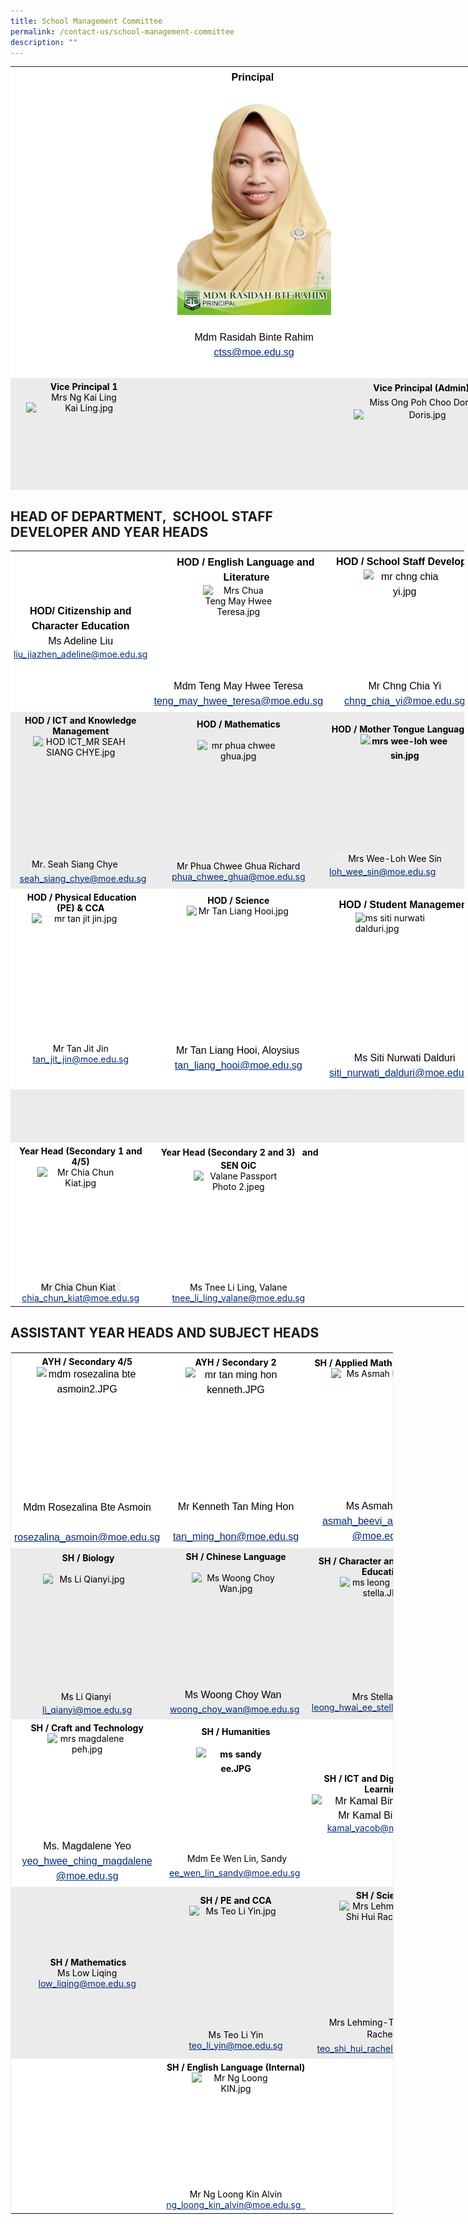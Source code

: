 ```yaml
---
title: School Management Committee
permalink: /contact-us/school-management-committee
description: ""
---
```

<table style="margin: auto; outline: 0px; padding: 0px; border-collapse: collapse; clear: both; border: none; table-layout: fixed; width: 774px; height: 678px;" class="ive_eobj_center ives_tab_kosong"><tbody style="margin: 0px; outline: 0px; padding: 0px;"><tr style="margin: 0px; outline: 0px; padding: 0px;"><td style="margin: 0px; outline: 0px; padding: 5px; vertical-align: top; border: none; background: rgb(255, 255, 255); color: rgb(0, 0, 0); width: 227px; text-align: center;">&nbsp;</td><td style="margin: 0px; outline: 0px; padding: 5px; vertical-align: top; border: none; background: rgb(255, 255, 255); color: rgb(0, 0, 0); width: 306px;"><div style="margin: 0px; outline: 0px; padding: 0px; line-height: 24px !important; color: rgb(0, 0, 0); font-family: Avenir, sans-serif; font-size: 16px; text-align: center;"><span style="margin: 0px; outline: 0px; padding: 0px; background-color: transparent;"><strong style="margin: 0px; outline: 0px; padding: 0px;">Principal</strong>&nbsp;</span></div><div style="margin: 0px; outline: 0px; padding: 0px; line-height: 24px !important; color: rgb(0, 0, 0); font-family: Avenir, sans-serif; font-size: 16px; text-align: center;"><img style="margin: auto; outline: 0px; padding: 0px; border: none; clear: both; display: block; width: 246px; height: 368px;" class="ive_eobj_center" alt="Mdm Rasidah Bte Rahim.jpg" src="/images/Mdm%20Rasidah%20Bte%20Rahimm.jpeg"><span style="margin: 0px; outline: 0px; padding: 0px; background-color: transparent;"><br style="margin: 0px; outline: 0px; padding: 0px;"></span></div><div style="margin: 0px; outline: 0px; padding: 0px; line-height: 24px !important; color: rgb(0, 0, 0); font-family: Avenir, sans-serif; font-size: 16px; text-align: center;">Mdm Rasidah Binte Rahim<br style="margin: 0px; outline: 0px; padding: 0px;"></div><div style="margin: 0px; outline: 0px; padding: 0px; line-height: 24px !important; color: rgb(0, 0, 0); font-family: Avenir, sans-serif; font-size: 16px; text-align: center;"><span style="margin: 0px; outline: 0px; padding: 0px; background-color: transparent;"><a style="margin: 0px; outline: 0px; padding: 0px; color: rgb(0, 43, 121); text-decoration: underline;" target="" href="mailto:ctss@moe.edu.sg">ctss@moe.edu.sg</a></span></div><div style="margin: 0px; outline: 0px; padding: 0px; line-height: 24px !important; color: rgb(0, 0, 0); font-family: Avenir, sans-serif; font-size: 16px; text-align: center;"><br style="margin: 0px; outline: 0px; padding: 0px;"></div></td><td style="margin: 0px; outline: 0px; padding: 5px; vertical-align: top; border: none; background: rgb(255, 255, 255); color: rgb(0, 0, 0); width: 211px; text-align: center;">&nbsp;</td></tr><tr style="margin: 0px; outline: 0px; padding: 0px;"><td style="margin: 0px; outline: 0px; padding: 5px; vertical-align: top; border: none; background: rgb(235, 235, 235); color: rgb(0, 0, 0); width: 60px; text-align: center;"><strong style="margin: 0px; outline: 0px; padding: 0px;">Vice Principal 1<br style="margin: 0px; outline: 0px; padding: 0px;"></strong>Mrs Ng Kai Ling<br style="margin: 0px; outline: 0px; padding: 0px;"><img style="margin: auto; outline: 0px; padding: 0px; border: none; clear: both; display: block; width: 185px; height: 262px;" class="ive_eobj_center" alt="Kai Ling.jpg" src="![](/images/Kai%20Ling.jpeg)"><a style="margin: 0px; outline: 0px; padding: 0px; color: rgb(0, 43, 121); text-decoration: underline;" target="" href="mailto:ctss@moe.edu.sg">ctss@moe.edu.sg</a><br style="margin: 0px; outline: 0px; padding: 0px;"><a style="margin: 0px; outline: 0px; padding: 0px; color: rgb(0, 43, 121); text-decoration: underline;" target="" href="mailto:Kunawathyammal_KALIANNAN@schools.gov.sg"></a></td><td style="margin: 0px; outline: 0px; padding: 5px; vertical-align: top; border: none; background: rgb(235, 235, 235); color: rgb(0, 0, 0); width: 60px; text-align: center;"><br style="margin: 0px; outline: 0px; padding: 0px;"><strong style="margin: 0px; outline: 0px; padding: 0px; line-height: 22.39px; background-color: transparent;"></strong></td><td style="margin: 0px; outline: 0px; padding: 5px; vertical-align: top; border: none; background: rgb(235, 235, 235); color: rgb(0, 0, 0); width: 60px; text-align: center;"><strong style="margin: 0px; outline: 0px; padding: 0px; line-height: 22.39px;">Vice&nbsp;</strong><strong style="margin: 0px; outline: 0px; padding: 0px; background-color: transparent;"><span style="margin: 0px; outline: 0px; padding: 0px; line-height: 22.39px;">Principal (</span>Admin)<span style="margin: 0px; outline: 0px; padding: 0px; line-height: 22.39px;">&nbsp;<br style="margin: 0px; outline: 0px; padding: 0px;"></span></strong><span style="margin: 0px; outline: 0px; padding: 0px; line-height: 22.39px;">Miss Ong Poh Choo Doris<br style="margin: 0px; outline: 0px; padding: 0px;"></span><img style="margin: auto; outline: 0px; padding: 0px; border: none; clear: both; display: block; width: 220px; height: 261px;" class="ive_eobj_center" alt="Doris.jpg" src="![](/images/Doris.jpeg)"><a style="margin: 0px; outline: 0px; padding: 0px; color: rgb(0, 43, 121); text-decoration: underline; line-height: 22.39px;" target="" href="mailto:ctss@moe.edu.sg">ctss@moe.edu.sg</a></td></tr></tbody></table>

HEAD OF DEPARTMENT,&nbsp; SCHOOL STAFF DEVELOPER AND YEAR HEADS
----------------------------------------------------------

<table style="margin: auto; outline: 0px; padding: 0px; border-collapse: collapse; clear: both; border: none; width: 726px;" class="ive_eobj_center iveo_table ives_tab_modern2"><tbody style="margin: 0px; outline: 0px; padding: 0px;"><tr style="margin: 0px; outline: 0px; padding: 0px;"><td style="margin: 0px; outline: 0px; padding: 5px; text-align: left; background: rgb(255, 255, 255); color: rgb(0, 0, 0); width: 60px;"><div style="margin: 0px; outline: 0px; padding: 0px; line-height: 24px !important; color: rgb(0, 0, 0); font-family: Avenir, sans-serif; font-size: 16px; text-align: center;"><b style="margin: 0px; outline: 0px; padding: 0px;">HOD/ Citizenship and Character Education</b></div><div style="margin: 0px; outline: 0px; padding: 0px; line-height: 24px !important; color: rgb(0, 0, 0); font-family: Avenir, sans-serif; font-size: 16px; text-align: center;"><span style="margin: 0px; outline: 0px; padding: 0px; text-align: left;">Ms Adeline Liu</span></div><a style="margin: 0px; outline: 0px; padding: 0px; color: rgb(0, 43, 121); text-decoration: underline; text-align: center;" target="" href="mailto:liu_jiazhen_adeline@moe.edu.sg">liu_jiazhen_adeline@moe.edu.sg</a></td><td style="margin: 0px; outline: 0px; padding: 5px; text-align: left; background: rgb(255, 255, 255); color: rgb(0, 0, 0); width: 60px;"><div style="margin: 0px; outline: 0px; padding: 0px; line-height: 24px !important; color: rgb(0, 0, 0); font-family: Avenir, sans-serif; font-size: 16px; text-align: justify;"><b style="margin: 0px; outline: 0px; padding: 0px; text-align: center;">&nbsp; &nbsp; &nbsp; &nbsp; HOD / English Language and&nbsp; &nbsp; &nbsp; &nbsp; &nbsp; &nbsp; &nbsp; &nbsp; &nbsp; &nbsp; &nbsp; &nbsp; &nbsp; &nbsp; &nbsp;Literature</b></div><img style="margin: auto; outline: 0px; padding: 0px; border: none; clear: both; display: block; text-align: center; width: 113px; height: 150px;" class="ive_eobj_center" alt="Mrs Chua Teng May Hwee Teresa.jpg" src="![](/images/Mrs%20Chua%20Teng%20May%20Hwee%20Teresa.jpeg)"><span style="margin: 0px; outline: 0px; padding: 0px; text-align: center; background-color: rgb(255, 255, 255);"><div style="margin: 0px; outline: 0px; padding: 0px; line-height: 24px !important; color: rgb(0, 0, 0); font-family: Avenir, sans-serif; font-size: 16px; text-align: center;">Mdm&nbsp;Teng May Hwee Teresa</div></span><div style="margin: 0px; outline: 0px; padding: 0px; line-height: 24px !important; color: rgb(0, 0, 0); font-family: Avenir, sans-serif; font-size: 16px; text-align: justify;"><a style="margin: 0px; outline: 0px; padding: 0px; color: rgb(0, 43, 121); text-decoration: underline; text-align: center;" target="" href="mailto:teng_may_hwee_teresa@moe.edu.sg"></a><a style="margin: 0px; outline: 0px; padding: 0px; color: rgb(0, 43, 121); text-decoration: underline;" target="" href="mailto:teng_may_hwee_teresa@moe.edu.sg">teng_may_hwee_teresa@moe.edu.sg</a><br style="margin: 0px; outline: 0px; padding: 0px;"></div></td><td style="margin: 0px; outline: 0px; padding: 5px; text-align: left; background: rgb(255, 255, 255); color: rgb(0, 0, 0); width: 218px;"><div style="margin: 0px; outline: 0px; padding: 0px; line-height: 24px !important; color: rgb(0, 0, 0); font-family: Avenir, sans-serif; font-size: 16px; text-align: center;">&nbsp;<b style="margin: 0px; outline: 0px; padding: 0px; text-align: left;">HOD / School Staff Developer</b></div><div style="margin: 0px; outline: 0px; padding: 0px; line-height: 24px !important; color: rgb(0, 0, 0); font-family: Avenir, sans-serif; font-size: 16px; text-align: center;"><img style="margin: auto; outline: 0px; padding: 0px; border: none; clear: both; display: block; width: 132px; height: 175px;" class="ive_eobj_center" alt="mr chng chia yi.jpg" width="100%" src="![](/images/mr%20chng%20chia%20yi.jpeg)"></div><div style="margin: 0px; outline: 0px; padding: 0px; line-height: 24px !important; color: rgb(0, 0, 0); font-family: Avenir, sans-serif; font-size: 16px; text-align: center;"><div style="margin: 0px; outline: 0px; padding: 0px; line-height: 24px !important; color: rgb(0, 0, 0); font-family: Avenir, sans-serif; font-size: 16px;">Mr&nbsp;Chng Chia Yi</div><div style="margin: 0px; outline: 0px; padding: 0px; line-height: 24px !important; color: rgb(0, 0, 0); font-family: Avenir, sans-serif; font-size: 16px;"><a style="margin: 0px; outline: 0px; padding: 0px; color: rgb(0, 43, 121); text-decoration: underline;" target="" href="mailto:chng_chia_yi@moe.edu.sg">chng_chia_yi@moe.edu.sg</a></div></div></td></tr><tr style="margin: 0px; outline: 0px; padding: 0px; background-color: rgb(229, 229, 229);"><td style="margin: 0px; outline: 0px; padding: 5px; text-align: center; background: rgb(235, 235, 235); color: rgb(0, 0, 0); width: 60px;"><b style="margin: 0px; outline: 0px; padding: 0px;">HOD / ICT and Knowledge Management<br style="margin: 0px; outline: 0px; padding: 0px;"></b><img style="margin: auto; outline: 0px; padding: 0px; border: none; clear: both; display: block; width: 152px; height: 194px;" class="ive_eobj_center" alt="HOD ICT_MR SEAH SIANG CHYE.jpg" src="![](/images/HOD%20ICT_MR%20SEAH%20SIANG%20CHYE.jpeg)"><span style="margin: 0px; outline: 0px; padding: 0px; line-height: 22.4px;"><span style="margin: 0px; outline: 0px; padding: 0px; line-height: 22.4px;">Mr. Seah Siang Chye&nbsp;<span>&nbsp;</span><b style="margin: 0px; outline: 0px; padding: 0px;">&nbsp; &nbsp; &nbsp;&nbsp;</b><a style="margin: 0px; outline: 0px; padding: 0px; color: rgb(0, 43, 121); text-decoration: underline;" target="" href="mailto:seah_siang_chye@moe.edu.sg">seah_siang_chye@moe.edu.sg</a></span></span><b style="margin: 0px; outline: 0px; padding: 0px;"></b></td><td style="margin: 0px; outline: 0px; padding: 5px; text-align: center; background: rgb(235, 235, 235); color: rgb(0, 0, 0); width: 60px;"><b style="margin: 0px; outline: 0px; padding: 0px;">HOD /&nbsp;</b><b style="margin: 0px; outline: 0px; padding: 0px;">Mathematics<br style="margin: 0px; outline: 0px; padding: 0px;"></b><br style="margin: 0px; outline: 0px; padding: 0px;"><img style="margin: auto; outline: 0px; padding: 0px; border: none; clear: both; display: block; width: 131px; height: 193px;" class="ive_eobj_center" alt="mr phua chwee ghua.jpg" src="![](/images/mr%20phua%20chwee%20ghua.jpeg)"><span style="margin: 0px; outline: 0px; padding: 0px; background-color: rgb(238, 238, 238);">Mr Phua Chwee Ghua Richard</span><br style="margin: 0px; outline: 0px; padding: 0px;"><a style="margin: 0px; outline: 0px; padding: 0px; color: rgb(0, 43, 121); text-decoration: underline;" target="" href="mailto:phua_chwee_ghua@moe.edu.sg">phua_chwee_ghua@moe.edu.sg</a><br style="margin: 0px; outline: 0px; padding: 0px;"></td><td style="margin: 0px; outline: 0px; padding: 5px; text-align: left; background: rgb(235, 235, 235); color: rgb(0, 0, 0); width: 60px;">&nbsp;<b style="margin: 0px; outline: 0px; padding: 0px; text-align: center;">HOD /</b><span style="margin: 0px; outline: 0px; padding: 0px; text-align: center; background-color: rgb(238, 238, 238);">&nbsp;</span><b style="margin: 0px; outline: 0px; padding: 0px; text-align: center;">Mother Tongue Languages</b><br style="margin: 0px; outline: 0px; padding: 0px; text-align: center;"><b style="margin: 0px; outline: 0px; padding: 0px; text-align: center; line-height: 22.4px;"><img style="margin: auto; outline: 0px; padding: 0px; border: none; clear: both; display: block; width: 142px; height: 188px;" src="![](/images/mrs%20wee-loh%20wee%20sin.jpeg)" alt="mrs wee-loh wee sin.jpg" class="ive_eobj_center" width="100%"></b><span style="margin: 0px; outline: 0px; padding: 0px; text-align: center; background-color: rgb(238, 238, 238);">&nbsp; &nbsp; &nbsp; &nbsp; Mrs Wee-Loh Wee Sin</span><a style="margin: 0px; outline: 0px; padding: 0px; color: rgb(0, 43, 121); text-decoration: underline; text-align: center;" target="" href="mailto:loh_wee_sin@moe.edu.sg"><br style="margin: 0px; outline: 0px; padding: 0px;">loh_wee_sin@moe.edu.sg</a></td></tr><tr style="margin: 0px; outline: 0px; padding: 0px;"><td style="margin: 0px; outline: 0px; padding: 5px; text-align: center; background: rgb(255, 255, 255); color: rgb(0, 0, 0);">&nbsp;<b style="margin: 0px; outline: 0px; padding: 0px;">HOD / Physical Education<br style="margin: 0px; outline: 0px; padding: 0px;">(PE)&nbsp;&amp; CCA</b><br style="margin: 0px; outline: 0px; padding: 0px;"><img style="margin: auto; outline: 0px; padding: 0px; border: none; clear: both; display: block; width: 157px; height: 208px;" class="ive_eobj_center" alt="mr tan jit jin.jpg" width="100%" src="![](/images/mr%20tan%20jit%20jin.jpeg)">Mr Tan Jit Jin<br style="margin: 0px; outline: 0px; padding: 0px;"><span style="margin: 0px; outline: 0px; padding: 0px; font-size: 12pt; font-family: Arial; color: rgb(113, 113, 113);" data-sheets-userformat="{&quot;2&quot;:14785,&quot;3&quot;:{&quot;1&quot;:0,&quot;3&quot;:1},&quot;9&quot;:0,&quot;10&quot;:1,&quot;11&quot;:4,&quot;14&quot;:[null,2,7434609],&quot;15&quot;:&quot;Arial&quot;,&quot;16&quot;:12}" data-sheets-value="{&quot;1&quot;:2,&quot;2&quot;:&quot;tan_jit_jin@moe.edu.sg&quot;}"></span><span style="margin: 0px; outline: 0px; padding: 0px;" class="" data-sheets-userformat="{&quot;2&quot;:14785,&quot;3&quot;:{&quot;1&quot;:0,&quot;3&quot;:1},&quot;9&quot;:0,&quot;10&quot;:1,&quot;11&quot;:4,&quot;14&quot;:[null,2,7434609],&quot;15&quot;:&quot;Arial&quot;,&quot;16&quot;:12}" data-sheets-value="{&quot;1&quot;:2,&quot;2&quot;:&quot;tan_jit_jin@moe.edu.sg&quot;}"><a style="margin: 0px; outline: 0px; padding: 0px; color: rgb(0, 43, 121); text-decoration: underline;" target="" href="mailto:tan_jit_jin@moe.edu.sg">tan_jit_jin@moe.edu.sg</a></span><br style="margin: 0px; outline: 0px; padding: 0px;"><br style="margin: 0px; outline: 0px; padding: 0px;">&nbsp;</td><td style="margin: 0px; outline: 0px; padding: 5px; text-align: center; background: rgb(255, 255, 255); color: rgb(0, 0, 0);">&nbsp;<b style="margin: 0px; outline: 0px; padding: 0px;">HOD / Science&nbsp;<br style="margin: 0px; outline: 0px; padding: 0px;"></b><img style="margin: auto; outline: 0px; padding: 0px; border: none; clear: both; display: block; width: 166px; height: 220px;" class="ive_eobj_center" alt="Mr Tan Liang Hooi.jpg" src="![](/images/Mr%20Tan%20Liang%20Hooi.jpeg)"><div style="margin: 0px; outline: 0px; padding: 0px; line-height: 24px !important; color: rgb(0, 0, 0); font-family: Avenir, sans-serif; font-size: 16px; text-align: center;"><div style="margin: 0px; outline: 0px; padding: 0px; line-height: 24px !important; color: rgb(0, 0, 0); font-family: Avenir, sans-serif; font-size: 16px; text-align: left;"><span style="margin: 0px; outline: 0px; padding: 0px; text-align: center;">&nbsp; &nbsp; &nbsp; &nbsp; Mr Tan Liang Hooi, Aloysius</span></div><div style="margin: 0px; outline: 0px; padding: 0px; line-height: 24px !important; color: rgb(0, 0, 0); font-family: Avenir, sans-serif; font-size: 16px;"><a style="margin: 0px; outline: 0px; padding: 0px; color: rgb(0, 43, 121); text-decoration: underline;" target="" href="mailto:tan_liang_hooi@moe.edu.sg">tan_liang_hooi@moe.edu.sg</a><br style="margin: 0px; outline: 0px; padding: 0px;"></div></div><b style="margin: 0px; outline: 0px; padding: 0px;"><br style="margin: 0px; outline: 0px; padding: 0px;"></b></td><td style="margin: 0px; outline: 0px; padding: 5px; text-align: left; background: rgb(255, 255, 255); color: rgb(0, 0, 0);"><div style="margin: 0px; outline: 0px; padding: 0px; line-height: 24px !important; color: rgb(0, 0, 0); font-family: Avenir, sans-serif; font-size: 16px; text-align: center;">&nbsp;<b style="margin: 0px; outline: 0px; padding: 0px;">HOD / Student Management</b>&nbsp;</div><img style="margin: auto; outline: 0px; padding: 0px; border: none; clear: both; display: block; width: 158px; height: 221px;" class="ive_eobj_center" alt="ms siti nurwati dalduri.jpg" width="100%" src="![](/images/ms%20siti%20nurwati%20dalduri.jpeg)"><div style="margin: 0px; outline: 0px; padding: 0px; line-height: 24px !important; color: rgb(0, 0, 0); font-family: Avenir, sans-serif; font-size: 16px; text-align: center;"><div style="margin: 0px; outline: 0px; padding: 0px; line-height: 24px !important; color: rgb(0, 0, 0); font-family: Avenir, sans-serif; font-size: 16px; text-align: center;">Ms&nbsp;Siti Nurwati Dalduri</div><div style="margin: 0px; outline: 0px; padding: 0px; line-height: 24px !important; color: rgb(0, 0, 0); font-family: Avenir, sans-serif; font-size: 16px; text-align: center;"><a style="margin: 0px; outline: 0px; padding: 0px; color: rgb(0, 43, 121); text-decoration: underline;" target="" href="mailto:siti_nurwati_dalduri@moe.edu.sg">siti_nurwati_dalduri@moe.edu.sg&nbsp;</a></div></div></td></tr><tr style="margin: 0px; outline: 0px; padding: 0px; background-color: rgb(229, 229, 229);"><td style="margin: 0px; outline: 0px; padding: 5px; text-align: center; background: rgb(235, 235, 235); color: rgb(0, 0, 0);">&nbsp;</td><td style="margin: 0px; outline: 0px; padding: 5px; text-align: left; background: rgb(235, 235, 235); color: rgb(0, 0, 0);">&nbsp;<b style="margin: 0px; outline: 0px; padding: 0px;"><br style="margin: 0px; outline: 0px; padding: 0px;"><br style="margin: 0px; outline: 0px; padding: 0px;"></b><div style="margin: 0px; outline: 0px; padding: 0px; line-height: 24px !important; color: rgb(0, 0, 0); font-family: Avenir, sans-serif; font-size: 16px; text-align: center;"><br style="margin: 0px; outline: 0px; padding: 0px;"></div><b style="margin: 0px; outline: 0px; padding: 0px;"><br style="margin: 0px; outline: 0px; padding: 0px;"></b></td><td style="margin: 0px; outline: 0px; padding: 5px; text-align: left; background: rgb(235, 235, 235); color: rgb(0, 0, 0);">&nbsp;<br style="margin: 0px; outline: 0px; padding: 0px;"><br style="margin: 0px; outline: 0px; padding: 0px;"><br style="margin: 0px; outline: 0px; padding: 0px;"></td></tr><tr style="margin: 0px; outline: 0px; padding: 0px;"><td style="margin: 0px; outline: 0px; padding: 5px; text-align: center; background: rgb(255, 255, 255); color: rgb(0, 0, 0);"><b style="margin: 0px; outline: 0px; padding: 0px;">Year Head (Secondary 1 and 4/5)</b><br style="margin: 0px; outline: 0px; padding: 0px;"><img style="margin: auto; outline: 0px; padding: 0px; border: none; clear: both; display: block; width: 139px; height: 184px;" class="ive_eobj_center" alt="Mr Chia Chun Kiat.jpg" src="![](/images/Mr%20Chia%20Chun%20Kiat.jpeg)"><span style="margin: 0px; outline: 0px; padding: 0px; background-color: rgb(238, 238, 238);">Mr Chia Chun Kiat&nbsp;&nbsp;</span><br style="margin: 0px; outline: 0px; padding: 0px;"><a style="margin: 0px; outline: 0px; padding: 0px; color: rgb(0, 43, 121); text-decoration: underline;" target="" href="mailto:chia_chun_kiat@moe.edu.sg">chia_chun_kiat@moe.edu.sg</a><br style="margin: 0px; outline: 0px; padding: 0px;"></td><td style="margin: 0px; outline: 0px; padding: 5px; text-align: center; background: rgb(255, 255, 255); color: rgb(0, 0, 0);">&nbsp;<font style="margin: 0px; outline: 0px; padding: 0px;" color="#00b656"><span style="margin: 0px; outline: 0px; padding: 0px; line-height: 22.4px;"></span></font><b style="margin: 0px; outline: 0px; padding: 0px;">Year Head (Secondary 2 and 3)&nbsp; &nbsp;and SEN OiC</b><br style="margin: 0px; outline: 0px; padding: 0px;"><img style="margin: auto; outline: 0px; padding: 0px; border: none; clear: both; display: block; width: 143px; height: 178px;" class="ive_eobj_center" alt="Valane Passport Photo 2.jpeg" src="![](/images/Valane%20Passport%20Photo%202.jpeg)">Ms Tnee Li Ling, Valane<br style="margin: 0px; outline: 0px; padding: 0px;"><a style="margin: 0px; outline: 0px; padding: 0px; color: rgb(0, 43, 121); text-decoration: underline;" target="" href="mailto:tnee_li_ling_valane@moe.edu.sg">tnee_li_ling_valane@moe.edu.sg</a></td><td style="margin: 0px; outline: 0px; padding: 5px; text-align: left; background: rgb(255, 255, 255); color: rgb(0, 0, 0); width: 60px;">&nbsp;</td></tr></tbody></table>

ASSISTANT YEAR HEADS AND SUBJECT HEADS
--------------------------------------

<table style="margin: auto; outline: 0px; padding: 0px; clear: both; border: 1px solid rgb(234, 234, 234); border-collapse: collapse; width: 613px;" class="iveo_table ive_eobj_center ives_tab_1"><tbody style="margin: 0px; outline: 0px; padding: 0px;"><tr style="margin: 0px; outline: 0px; padding: 0px;"><td style="margin: 0px; outline: 0px; padding: 5px; text-align: center; background: rgb(255, 255, 255); color: rgb(0, 0, 0); width: 60px;"><b style="margin: 0px; outline: 0px; padding: 0px;">AYH / Secondary 4/5</b><br style="margin: 0px; outline: 0px; padding: 0px;"><div style="margin: 0px; outline: 0px; padding: 0px; line-height: 24px !important; color: rgb(0, 0, 0); font-family: Avenir, sans-serif; font-size: 16px;"><img style="margin: auto; outline: 0px; padding: 0px; border: none; clear: both; display: block; width: 161px; height: 213px;" class="ive_eobj_center" alt="mdm rosezalina bte asmoin2.JPG" width="100%" src="![](/images/mdm%20rosezalina%20bte%20asmoin2.jpeg)"></div><div style="margin: 0px; outline: 0px; padding: 0px; line-height: 24px !important; color: rgb(0, 0, 0); font-family: Avenir, sans-serif; font-size: 16px;">Mdm Rosezalina Bte Asmoin</div><div style="margin: 0px; outline: 0px; padding: 0px; line-height: 24px !important; color: rgb(0, 0, 0); font-family: Avenir, sans-serif; font-size: 16px;"><br style="margin: 0px; outline: 0px; padding: 0px;"></div><div style="margin: 0px; outline: 0px; padding: 0px; line-height: 24px !important; color: rgb(0, 0, 0); font-family: Avenir, sans-serif; font-size: 16px;"><a style="margin: 0px; outline: 0px; padding: 0px; color: rgb(0, 43, 121); text-decoration: underline;" target="" href="mailto:rosezalina_asmoin@moe.edu.sg">rosezalina_asmoin@moe.edu.sg</a></div></td><td style="margin: 0px; outline: 0px; padding: 5px; text-align: center; background: rgb(255, 255, 255); color: rgb(0, 0, 0); width: 60px;"><b style="margin: 0px; outline: 0px; padding: 0px;">AYH / Secondary 2</b><br style="margin: 0px; outline: 0px; padding: 0px;"><div style="margin: 0px; outline: 0px; padding: 0px; line-height: 24px !important; color: rgb(0, 0, 0); font-family: Avenir, sans-serif; font-size: 16px;"><img style="margin: auto; outline: 0px; padding: 0px; border: none; clear: both; display: block; width: 161px; height: 211px;" class="ive_eobj_center" alt="mr tan ming hon kenneth.JPG" width="100%" src="![](/images/mr%20tan%20ming%20hon%20kenneth.jpeg)"></div><div style="margin: 0px; outline: 0px; padding: 0px; line-height: 24px !important; color: rgb(0, 0, 0); font-family: Avenir, sans-serif; font-size: 16px;">Mr Kenneth Tan Ming Hon</div><div style="margin: 0px; outline: 0px; padding: 0px; line-height: 24px !important; color: rgb(0, 0, 0); font-family: Avenir, sans-serif; font-size: 16px;"><br style="margin: 0px; outline: 0px; padding: 0px;"></div><div style="margin: 0px; outline: 0px; padding: 0px; line-height: 24px !important; color: rgb(0, 0, 0); font-family: Avenir, sans-serif; font-size: 16px;"><a style="margin: 0px; outline: 0px; padding: 0px; color: rgb(0, 43, 121); text-decoration: underline;" target="" href="mailto:tan_ming_hon@moe.edu.sg"></a><a style="margin: 0px; outline: 0px; padding: 0px; color: rgb(0, 43, 121); text-decoration: underline;" target="" href="mailto:tan_ming_hon@moe.edu.sg">tan_ming_hon@moe.edu.sg</a></div></td><td style="margin: 0px; outline: 0px; padding: 5px; text-align: center; background: rgb(255, 255, 255); color: rgb(0, 0, 0); width: 60px;"><b style="margin: 0px; outline: 0px; padding: 0px;">SH / Applied Math and Sciences</b><img style="margin: auto; outline: 0px; padding: 0px; border: none; clear: both; display: block; width: 166px; height: 209px;" src="![](/images/Ms%20Asmah%20Beevi.jpeg)" alt="Ms Asmah Beevi.jpg" class="ive_eobj_center"><div style="margin: 0px; outline: 0px; padding: 0px; line-height: 24px !important; color: rgb(0, 0, 0); font-family: Avenir, sans-serif; font-size: 16px;"><span style="margin: 0px; outline: 0px; padding: 0px; background-color: transparent;">Ms Asmah Beevi</span></div><div style="margin: 0px; outline: 0px; padding: 0px; line-height: 24px !important; color: rgb(0, 0, 0); font-family: Avenir, sans-serif; font-size: 16px;"><a style="margin: 0px; outline: 0px; padding: 0px; color: rgb(0, 43, 121); text-decoration: underline;" target="" href="mailto:asmah_beevi_a_kamaludin@moe.edu.sg"></a><a style="margin: 0px; outline: 0px; padding: 0px; color: rgb(0, 43, 121); text-decoration: underline; background-color: transparent;" target="" href="mailto:asmah_beevi_a_kamaludin@moe.edu.sg">asmah_beevi_a_kamaludin</a></div><div style="margin: 0px; outline: 0px; padding: 0px; line-height: 24px !important; color: rgb(0, 0, 0); font-family: Avenir, sans-serif; font-size: 16px;"><a style="margin: 0px; outline: 0px; padding: 0px; color: rgb(0, 43, 121); text-decoration: underline;" target="" href="mailto:asmah_beevi_a_kamaludin@moe.edu.sg">@moe.edu.sg</a></div></td></tr><tr style="margin: 0px; outline: 0px; padding: 0px;"><td style="margin: 0px; outline: 0px; padding: 5px; text-align: center; background: rgb(235, 235, 235); color: rgb(0, 0, 0);">&nbsp;<b style="margin: 0px; outline: 0px; padding: 0px;">SH / Biology<br style="margin: 0px; outline: 0px; padding: 0px;"><br style="margin: 0px; outline: 0px; padding: 0px;"></b><img style="margin: auto; outline: 0px; padding: 0px; border: none; clear: both; display: block; width: 141px; height: 186px;" class="ive_eobj_center" alt="Ms Li Qianyi.jpg" src="https://clementitownsec.moe.edu.sg/qql/slot/u534/contactus/All%20Staff/Ms%20Li%20Qianyi.jpg"><span style="margin: 0px; outline: 0px; padding: 0px; line-height: 22.39px;">Ms&nbsp;Li Qianyi&nbsp;</span><br style="margin: 0px; outline: 0px; padding: 0px; line-height: 22.39px;"><a style="margin: 0px; outline: 0px; padding: 0px; color: rgb(0, 43, 121); text-decoration: underline;" target="" href="mailto:li_qianyi@moe.edu.sg">li_qianyi@moe.edu.sg</a><br style="margin: 0px; outline: 0px; padding: 0px;"></td><td style="margin: 0px; outline: 0px; padding: 5px; text-align: center; background: rgb(235, 235, 235); color: rgb(0, 0, 0);"><b style="margin: 0px; outline: 0px; padding: 0px;">SH / Chinese Language<br style="margin: 0px; outline: 0px; padding: 0px;"></b><br style="margin: 0px; outline: 0px; padding: 0px;"><img style="margin: auto; outline: 0px; padding: 0px; border: none; clear: both; display: block; width: 141px; height: 184px;" class="ive_eobj_center" alt="Ms Woong Choy Wan.jpg" src="https://clementitownsec.moe.edu.sg/qql/slot/u534/contactus/All%20Staff/Ms%20Woong%20Choy%20Wan.jpg"><div style="margin: 0px; outline: 0px; padding: 0px; line-height: 24px !important; color: rgb(0, 0, 0); font-family: Avenir, sans-serif; font-size: 16px;"><span style="margin: 0px; outline: 0px; padding: 0px; line-height: 22.4px;">Ms Woong Choy Wan &nbsp;</span><br style="margin: 0px; outline: 0px; padding: 0px; line-height: 22.4px;"></div><a style="margin: 0px; outline: 0px; padding: 0px; color: rgb(0, 43, 121); text-decoration: underline; line-height: 22.4px;" target="" href="mailto:woong_choy_wan@moe.edu.sg">woong_choy_wan@moe.edu.sg</a>&nbsp;<br style="margin: 0px; outline: 0px; padding: 0px;"></td><td style="margin: 0px; outline: 0px; padding: 5px; text-align: center; background: rgb(235, 235, 235); color: rgb(0, 0, 0);">&nbsp;<b style="margin: 0px; outline: 0px; padding: 0px;">SH / Character and Citizenship Education</b><br style="margin: 0px; outline: 0px; padding: 0px;"><img style="margin: auto; outline: 0px; padding: 0px; border: none; clear: both; display: block; width: 138px; height: 183px;" class="ive_eobj_center" alt="ms leong hwai ee stella.JPG" width="100%" src="https://clementitownsec.moe.edu.sg/qql/slot/u534/About%20Us/Teachers%20and%20Allied%20Educators%20Images/ms%20leong%20hwai%20ee%20stella.JPG">Mrs Stella Chin<br style="margin: 0px; outline: 0px; padding: 0px;"><a style="margin: 0px; outline: 0px; padding: 0px; color: rgb(0, 43, 121); text-decoration: underline;" target="" href="mailto:leong_hwai_ee_stella@moe.edu.sg">leong_hwai_ee_stella@moe.edu.sg</a></td></tr><tr style="margin: 0px; outline: 0px; padding: 0px;"><td style="margin: 0px; outline: 0px; padding: 5px; text-align: center; background: rgb(255, 255, 255); color: rgb(0, 0, 0);"><b style="margin: 0px; outline: 0px; padding: 0px;">SH / Craft and Technology</b><br style="margin: 0px; outline: 0px; padding: 0px;"><img style="margin: auto; outline: 0px; padding: 0px; border: none; clear: both; display: block; width: 128px; height: 169px;" src="https://clementitownsec.moe.edu.sg/qql/slot/u534/About%20Us/Teachers%20and%20Allied%20Educators%20Images/mrs%20magdalene%20peh.jpg" alt="mrs magdalene peh.jpg" class="ive_eobj_center" width="100%"><div style="margin: 0px; outline: 0px; padding: 0px; line-height: 24px !important; color: rgb(0, 0, 0); font-family: Avenir, sans-serif; font-size: 16px;"><span style="margin: 0px; outline: 0px; padding: 0px; background-color: transparent;">Ms. Magdalene Yeo</span></div><div style="margin: 0px; outline: 0px; padding: 0px; line-height: 24px !important; color: rgb(0, 0, 0); font-family: Avenir, sans-serif; font-size: 16px;"><a style="margin: 0px; outline: 0px; padding: 0px; color: rgb(0, 43, 121); text-decoration: underline;" target="" href="mailto:yeo_hwee_ching_magdalene@moe.edu.sg"></a><a style="margin: 0px; outline: 0px; padding: 0px; color: rgb(0, 43, 121); text-decoration: underline; background-color: transparent;" target="" href="mailto:yeo_hwee_ching_magdalene@moe.edu.sg">yeo_hwee_ching_magdalene</a></div><div style="margin: 0px; outline: 0px; padding: 0px; line-height: 24px !important; color: rgb(0, 0, 0); font-family: Avenir, sans-serif; font-size: 16px;"><a style="margin: 0px; outline: 0px; padding: 0px; color: rgb(0, 43, 121); text-decoration: underline;" target="" href="mailto:yeo_hwee_ching_magdalene@moe.edu.sg">@moe.edu.sg</a></div></td><td style="margin: 0px; outline: 0px; padding: 5px; text-align: center; background: rgb(255, 255, 255); color: rgb(0, 0, 0);"><b style="margin: 0px; outline: 0px; padding: 0px;">SH / Humanities<br style="margin: 0px; outline: 0px; padding: 0px;"></b><br style="margin: 0px; outline: 0px; padding: 0px;"><b style="margin: 0px; outline: 0px; padding: 0px; line-height: 22.4px;"><img style="margin: auto; outline: 0px; padding: 0px; border: none; clear: both; display: block; width: 127px; height: 167px;" src="https://clementitownsec.moe.edu.sg/qql/slot/u534/About%20Us/Teachers%20and%20Allied%20Educators%20Images/ms%20sandy%20ee.JPG" alt="ms sandy ee.JPG" class="ive_eobj_center" width="100%">&nbsp;</b><span style="margin: 0px; outline: 0px; padding: 0px; line-height: 22.4px;">Mdm&nbsp;Ee Wen Lin, Sandy<br style="margin: 0px; outline: 0px; padding: 0px;"><a style="margin: 0px; outline: 0px; padding: 0px; color: rgb(0, 43, 121); text-decoration: underline;" target="" href="mailto:ee_wen_lin_sandy@moe.edu.sg">ee_wen_lin_sandy@moe.edu.sg</a></span><b style="margin: 0px; outline: 0px; padding: 0px;">&nbsp;</b><br style="margin: 0px; outline: 0px; padding: 0px;"></td><td style="margin: 0px; outline: 0px; padding: 5px; text-align: center; background: rgb(255, 255, 255); color: rgb(0, 0, 0);"><b style="margin: 0px; outline: 0px; padding: 0px;">SH / ICT and Digital Applied Learning</b><br style="margin: 0px; outline: 0px; padding: 0px;"><div style="margin: 0px; outline: 0px; padding: 0px; line-height: 22.39px; color: rgb(0, 0, 0); font-family: Avenir, sans-serif; font-size: 16px;"><img style="margin: auto; outline: 0px; padding: 0px; border: none; clear: both; display: block;" class="ive_eobj_center" alt="Mr Kamal Bin Yacob.jpg" src="https://clementitownsec.moe.edu.sg/qql/slot/u534/contactus/All%20Staff/Mr%20Kamal%20Bin%20Yacob.jpg"></div><div style="margin: 0px; outline: 0px; padding: 0px; line-height: 22.39px; color: rgb(0, 0, 0); font-family: Avenir, sans-serif; font-size: 16px;"><div style="margin: 0px; outline: 0px; padding: 0px; line-height: 22.39px; color: rgb(0, 0, 0); font-family: Avenir, sans-serif; font-size: 16px;">Mr Kamal Bin Yacob</div></div><a style="margin: 0px; outline: 0px; padding: 0px; color: rgb(0, 43, 121); text-decoration: underline; background-color: transparent;" target="" href="mailto:kamal_yacob@moe.edu.sg">kamal_yacob@moe.edu.sg</a>&nbsp;<br style="margin: 0px; outline: 0px; padding: 0px;"></td></tr><tr style="margin: 0px; outline: 0px; padding: 0px;"><td style="margin: 0px; outline: 0px; padding: 5px; text-align: center; background: rgb(235, 235, 235); color: rgb(0, 0, 0);">&nbsp;<b style="margin: 0px; outline: 0px; padding: 0px;">SH / Mathematics</b><br style="margin: 0px; outline: 0px; padding: 0px;"><span style="margin: 0px; outline: 0px; padding: 0px; background-color: rgb(238, 238, 238);"></span><a style="margin: 0px; outline: 0px; padding: 0px; color: rgb(0, 43, 121); text-decoration: underline;" target="" href="mailto:wong_choo_kok@moe.edu.sg"></a>Ms Low Liqing<br style="margin: 0px; outline: 0px; padding: 0px;"><span style="margin: 0px; outline: 0px; padding: 0px; font-size: 12pt; font-family: Arial; color: rgb(113, 113, 113);" data-sheets-userformat="{&quot;2&quot;:14785,&quot;3&quot;:{&quot;1&quot;:0,&quot;3&quot;:1},&quot;9&quot;:0,&quot;10&quot;:1,&quot;11&quot;:4,&quot;14&quot;:[null,2,7434609],&quot;15&quot;:&quot;Arial&quot;,&quot;16&quot;:12}" data-sheets-value="{&quot;1&quot;:2,&quot;2&quot;:&quot;wong_liru@moe.edu.sg&quot;}"></span><span style="margin: 0px; outline: 0px; padding: 0px;" class="" data-sheets-userformat="{&quot;2&quot;:14785,&quot;3&quot;:{&quot;1&quot;:0,&quot;3&quot;:1},&quot;9&quot;:0,&quot;10&quot;:1,&quot;11&quot;:4,&quot;14&quot;:[null,2,7434609],&quot;15&quot;:&quot;Arial&quot;,&quot;16&quot;:12}" data-sheets-value="{&quot;1&quot;:2,&quot;2&quot;:&quot;wong_liru@moe.edu.sg&quot;}"><a style="margin: 0px; outline: 0px; padding: 0px; color: rgb(0, 43, 121); text-decoration: underline;" target="" href="mailto:low_liqing@moe.edu.sg">low_liqing@moe.edu.sg</a></span><br style="margin: 0px; outline: 0px; padding: 0px;"></td><td style="margin: 0px; outline: 0px; padding: 5px; text-align: center; background: rgb(235, 235, 235); color: rgb(0, 0, 0);"><b style="margin: 0px; outline: 0px; padding: 0px;">SH / PE and CCA<br style="margin: 0px; outline: 0px; padding: 0px;"></b><img style="margin: auto; outline: 0px; padding: 0px; border: none; clear: both; display: block; width: 149px; height: 198px;" class="ive_eobj_center" alt="Ms Teo Li Yin.jpg" src="https://clementitownsec.moe.edu.sg/qql/slot/u534/contactus/All%20Staff/Ms%20Teo%20Li%20Yin.jpg">Ms Teo Li Yin<br style="margin: 0px; outline: 0px; padding: 0px;"><a style="margin: 0px; outline: 0px; padding: 0px; color: rgb(0, 43, 121); text-decoration: underline;" target="" href="mailto:teo_li_yin@moe.edu.sg">teo_li_yin@moe.edu.sg</a><br style="margin: 0px; outline: 0px; padding: 0px;"></td><td style="margin: 0px; outline: 0px; padding: 5px; text-align: center; background: rgb(235, 235, 235); color: rgb(0, 0, 0);"><b style="margin: 0px; outline: 0px; padding: 0px;">SH / Science<br style="margin: 0px; outline: 0px; padding: 0px;"></b><img style="margin: auto; outline: 0px; padding: 0px; border: none; clear: both; display: block; width: 141px; height: 186px;" class="ive_eobj_center" alt="Mrs Lehming Teo Shi Hui Rachel.jpg" src="https://clementitownsec.moe.edu.sg/qql/slot/u534/contactus/All%20Staff/Mrs%20Lehming%20Teo%20Shi%20Hui%20Rachel.jpg">Mrs Lehming-Teo Shi Hui, Ra<span style="margin: 0px; outline: 0px; padding: 0px; line-height: 22.4px;">chel</span><span style="margin: 0px; outline: 0px; padding: 0px; background-color: transparent; line-height: 22.4px;">&nbsp;&nbsp;</span><span style="margin: 0px; outline: 0px; padding: 0px; background-color: transparent; text-align: left; line-height: 22.4px;"><a style="margin: 0px; outline: 0px; padding: 0px; color: rgb(0, 43, 121); text-decoration: underline;" target="" href="mailto:teo_shi_hui_rachel@moe.edu.sg"><br style="margin: 0px; outline: 0px; padding: 0px;">teo_shi_hui_rachel@moe.edu.sg</a></span><br style="margin: 0px; outline: 0px; padding: 0px;"><div style="margin: 0px; outline: 0px; padding: 0px; line-height: 24px !important; color: rgb(0, 0, 0); font-family: Avenir, sans-serif; font-size: 16px;"></div></td></tr><tr style="margin: 0px; outline: 0px; padding: 0px;"><td style="margin: 0px; outline: 0px; padding: 5px; text-align: center; background: rgb(255, 255, 255); color: rgb(0, 0, 0);"><br style="margin: 0px; outline: 0px; padding: 0px;"><br style="margin: 0px; outline: 0px; padding: 0px;"></td><td style="margin: 0px; outline: 0px; padding: 5px; text-align: center; background: rgb(255, 255, 255); color: rgb(0, 0, 0);"><b style="margin: 0px; outline: 0px; padding: 0px;">SH / English Language (Internal)</b><br style="margin: 0px; outline: 0px; padding: 0px;"><img style="margin: auto; outline: 0px; padding: 0px; border: none; clear: both; display: block; width: 142px; height: 186px;" class="ive_eobj_center" alt="Mr Ng Loong KIN.jpg" src="https://clementitownsec.moe.edu.sg/qql/slot/u534/contactus/All%20Staff/Mr%20Ng%20Loong%20KIN.jpg">Mr Ng Loong Kin Alvin<br style="margin: 0px; outline: 0px; padding: 0px;"><a style="margin: 0px; outline: 0px; padding: 0px; color: rgb(0, 43, 121); text-decoration: underline;" target="" href="mailto:ng_loong_kin_alvin@moe.edu.sg">ng_loong_kin_alvin@moe.edu.sg&nbsp;&nbsp;</a></td><td style="margin: 0px; outline: 0px; padding: 5px; text-align: center; background: rgb(255, 255, 255); color: rgb(0, 0, 0);">&nbsp;</td></tr></tbody></table>